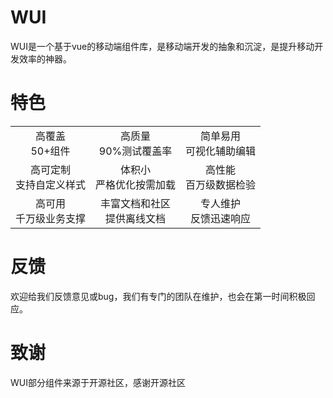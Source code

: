 # WUI

WUI是一个基于vue的移动端组件库，是移动端开发的抽象和沉淀，是提升移动开发效率的神器。


# 特色

|                          |                               |                            |
|:------------------------:|:-----------------------------:|:--------------------------:|
| 高覆盖 <br>50+组件         |  高质量 <br>90%测试覆盖率       |  简单易用 <br>可视化辅助编辑   |
| 高可定制 <br>支持自定义样式  |  体积小 <br>严格优化按需加载     |  高性能 <br>百万级数据检验     |
| 高可用 <br>千万级业务支撑    |  丰富文档和社区 <br>提供离线文档  |  专人维护 <br>反馈迅速响应          |


# 反馈

欢迎给我们反馈意见或bug，我们有专门的团队在维护，也会在第一时间积极回应。

# 致谢

WUI部分组件来源于开源社区，感谢开源社区